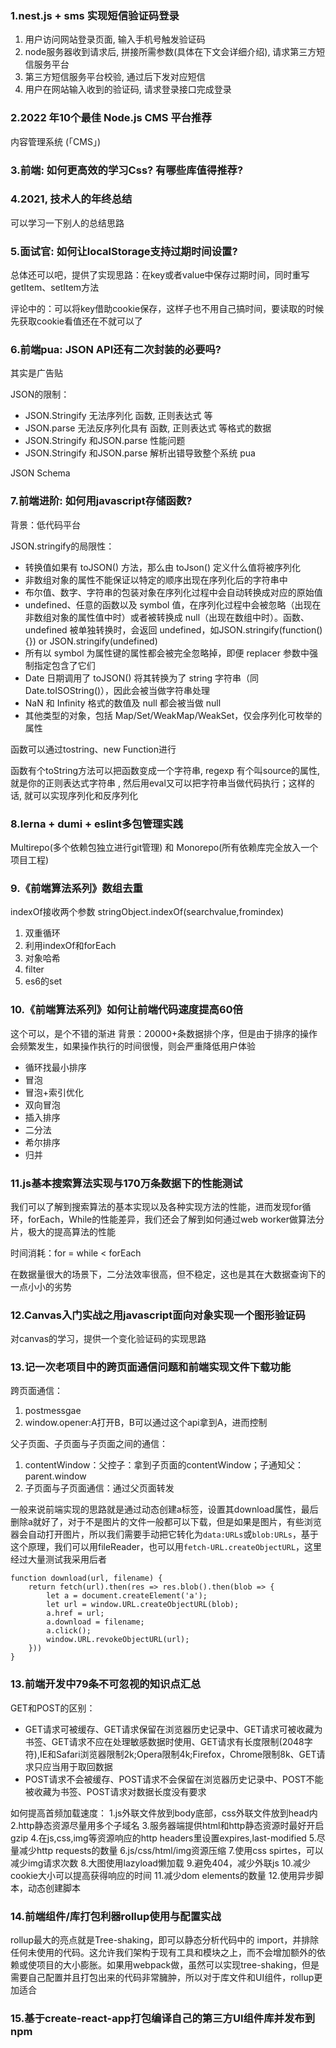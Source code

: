 ### 1.nest.js + sms 实现短信验证码登录

1. 用户访问网站登录页面, 输入手机号触发验证码
2. node服务器收到请求后, 拼接所需参数(具体在下文会详细介绍), 请求第三方短信服务平台
3. 第三方短信服务平台校验, 通过后下发对应短信
4. 用户在网站输入收到的验证码, 请求登录接口完成登录

### 2.2022 年10个最佳 Node.js CMS 平台推荐

内容管理系统 (「CMS」)

### 3.前端: 如何更高效的学习Css? 有哪些库值得推荐?
### 4.2021, 技术人的年终总结
可以学习一下别人的总结思路

### 5.面试官: 如何让localStorage支持过期时间设置?
总体还可以吧，提供了实现思路：在key或者value中保存过期时间，同时重写getItem、setItem方法

评论中的：可以将key借助cookie保存，这样子也不用自己搞时间，要读取的时候先获取cookie看值还在不就可以了

### 6.前端pua: JSON API还有二次封装的必要吗?
其实是广告贴

JSON的限制：
- JSON.Stringify 无法序列化 函数, 正则表达式 等
- JSON.parse 无法反序列化具有 函数, 正则表达式 等格式的数据
- JSON.Stringify 和JSON.parse 性能问题
- JSON.Stringify 和JSON.parse 解析出错导致整个系统 pua

JSON Schema

### 7.前端进阶: 如何用javascript存储函数?
背景：低代码平台

JSON.stringify的局限性：

- 转换值如果有 toJSON() 方法，那么由 toJson() 定义什么值将被序列化
- 非数组对象的属性不能保证以特定的顺序出现在序列化后的字符串中
- 布尔值、数字、字符串的包装对象在序列化过程中会自动转换成对应的原始值
- undefined、任意的函数以及 symbol 值，在序列化过程中会被忽略（出现在非数组对象的属性值中时）或者被转换成 null（出现在数组中时）。函数、undefined 被单独转换时，会返回 undefined，如JSON.stringify(function(){}) or JSON.stringify(undefined)
- 所有以 symbol 为属性键的属性都会被完全忽略掉，即便 replacer 参数中强制指定包含了它们
- Date 日期调用了 toJSON() 将其转换为了 string 字符串（同Date.toISOString()），因此会被当做字符串处理
- NaN 和 Infinity 格式的数值及 null 都会被当做 null
- 其他类型的对象，包括 Map/Set/WeakMap/WeakSet，仅会序列化可枚举的属性

函数可以通过tostring、new Function进行

函数有个toString方法可以把函数变成一个字符串, regexp 有个叫source的属性, 就是你的正则表达式字符串 , 然后用eval又可以把字符串当做代码执行；这样的话, 就可以实现序列化和反序列化

### 8.lerna + dumi + eslint多包管理实践
Multirepo(多个依赖包独立进行git管理) 和 Monorepo(所有依赖库完全放入一个项目工程)

### 9.《前端算法系列》数组去重

indexOf接收两个参数 stringObject.indexOf(searchvalue,fromindex)

1. 双重循环
2. 利用indexOf和forEach
3. 对象哈希
4. filter
5. es6的set

### 10.《前端算法系列》如何让前端代码速度提高60倍
这个可以，是个不错的渐进
背景：20000+条数据排个序，但是由于排序的操作会频繁发生，如果操作执行的时间很慢，则会严重降低用户体验

- 循环找最小排序
- 冒泡
- 冒泡+索引优化
- 双向冒泡
- 插入排序
- 二分法
- 希尔排序
- 归并

### 11.js基本搜索算法实现与170万条数据下的性能测试
我们可以了解到搜索算法的基本实现以及各种实现方法的性能，进而发现for循环，forEach，While的性能差异，我们还会了解到如何通过web worker做算法分片，极大的提高算法的性能

时间消耗：for = while < forEach

在数据量很大的场景下，二分法效率很高，但不稳定，这也是其在大数据查询下的一点小小的劣势

### 12.Canvas入门实战之用javascript面向对象实现一个图形验证码
对canvas的学习，提供一个变化验证码的实现思路

### 13.记一次老项目中的跨页面通信问题和前端实现文件下载功能

跨页面通信：
1. postmessgae
2. window.opener:A打开B，B可以通过这个api拿到A，进而控制

父子页面、子页面与子页面之间的通信：
1. contentWindow：父控子：拿到子页面的contentWindow；子通知父：parent.window
2. 子页面与子页面通信：通过父页面转发


一般来说前端实现的思路就是通过动态创建a标签，设置其download属性，最后删除a就好了，对于不是图片的文件一般都可以下载，但是如果是图片，有些浏览器会自动打开图片，所以我们需要手动把它转化为`data:URLs`或`blob:URLs`，基于这个原理，我们可以用fileReader，也可以用`fetch-URL.createObjectURL`，这里经过大量测试我采用后者

```
function download(url, filename) {
    return fetch(url).then(res => res.blob().then(blob => {
        let a = document.createElement('a');
        let url = window.URL.createObjectURL(blob);
        a.href = url;
        a.download = filename;
        a.click();
        window.URL.revokeObjectURL(url);
    }))
}
```

### 13.前端开发中79条不可忽视的知识点汇总

GET和POST的区别：
- GET请求可被缓存、GET请求保留在浏览器历史记录中、GET请求可被收藏为书签、GET请求不应在处理敏感数据时使用、GET请求有长度限制(2048字符),IE和Safari浏览器限制2k;Opera限制4k;Firefox，Chrome限制8k、GET请求只应当用于取回数据
- POST请求不会被缓存、POST请求不会保留在浏览器历史记录中、POST不能被收藏为书签、POST请求对数据长度没有要求

如何提高首频加载速度：
1.js外联文件放到body底部，css外联文件放到head内
2.http静态资源尽量用多个子域名
3.服务器端提供html和http静态资源时最好开启gzip
4.在js,css,img等资源响应的http headers里设置expires,last-modified
5.尽量减少http requests的数量
6.js/css/html/img资源压缩
7.使用css spirtes，可以减少img请求次数
8.大图使用lazyload懒加载
9.避免404，减少外联js
10.减少cookie大小可以提高获得响应的时间
11.减少dom elements的数量
12.使用异步脚本，动态创建脚本

### 14.前端组件/库打包利器rollup使用与配置实战
rollup最大的亮点就是Tree-shaking，即可以静态分析代码中的 import，并排除任何未使用的代码。这允许我们架构于现有工具和模块之上，而不会增加额外的依赖或使项目的大小膨胀。如果用webpack做，虽然可以实现tree-shaking，但是需要自己配置并且打包出来的代码非常臃肿，所以对于库文件和UI组件，rollup更加适合

### 15.基于create-react-app打包编译自己的第三方UI组件库并发布到npm









